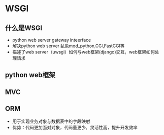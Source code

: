 # WSGI

## 什么是WSGI

- python web server gateway inteerface
- 解决python web server 乱象mod_python,CGI,FastCGI等
- 描述了web server（uwsgi）如何与web框架(django)交互，web框架如何处理请求

## python web框架

## MVC

## ORM

- 用于实现业务对象与数据表中的字段映射
- 优势：代码更加面对对象，代码量更少，灵活性高，提升开发效率
